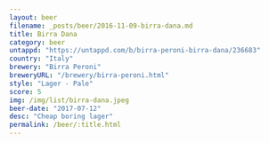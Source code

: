 ```yaml
---
layout: beer
filename: _posts/beer/2016-11-09-birra-dana.md
title: Birra Dana
category: beer
untappd: "https://untappd.com/b/birra-peroni-birra-dana/236683"
country: "Italy"
brewery: "Birra Peroni"
breweryURL: "/brewery/birra-peroni.html"
style: "Lager - Pale"
score: 5
img: /img/list/birra-dana.jpeg
beer-date: "2017-07-12"
desc: "Cheap boring lager"
permalink: /beer/:title.html
---
```

